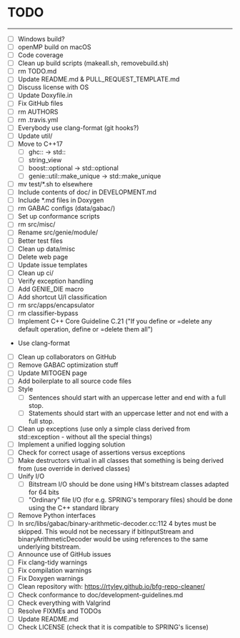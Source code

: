 # TODO

---

- [ ] Windows build?
- [ ] openMP build on macOS
- [ ] Code coverage
- [ ] Clean up build scripts (makeall.sh, removebuild.sh)
- [ ] rm TODO.md
- [ ] Update README.md & PULL_REQUEST_TEMPLATE.md
- [ ] Discuss license with OS
- [ ] Update Doxyfile.in
- [ ] Fix GitHub files
- [ ] rm AUTHORS
- [ ] rm .travis.yml
- [ ] Everybody use clang-format (git hooks?)
- [ ] Update util/
- [ ] Move to C++17
  - [ ] ghc:: -> std::
  - [ ] string_view
  - [ ] boost::optional -> std::optional
  - [ ] genie::util::make_unique -> std::make_unique
- [ ] mv test/*.sh to elsewhere
- [ ] Include contents of doc/ in DEVELOPMENT.md
- [ ] Include *.md files in Doxygen
- [ ] rm GABAC configs (data/gabac/)
- [ ] Set up conformance scripts
- [ ] rm src/misc/
- [ ] Rename src/genie/module/
- [ ] Better test files
- [ ] Clean up data/misc
- [ ] Delete web page
- [ ] Update issue templates
- [ ] Clean up ci/
- [ ] Verify exception handling
- [ ] Add GENIE_DIE macro
- [ ] Add shortcut U/I classification
- [ ] rm src/apps/encapsulator
- [ ] rm classifier-bypass
- [ ] Implement C++ Core Guideline C.21 ("If you define or =delete any default operation, define or =delete them all")
- Use clang-format
- [ ] Clean up collaborators on GitHub
- [ ] Remove GABAC optimization stuff
- [ ] Update MITOGEN page
- [ ] Add boilerplate to all source code files
- [ ] Style
  - [ ] Sentences should start with an uppercase letter and end with a full stop.
  - [ ] Statements should start with an uppercase letter and not end with a full stop.
- [ ] Clean up exceptions (use only a simple class derived from std::exception - without all the special things)
- [ ] Implement a unified logging solution
- [ ] Check for correct usage of assertions versus exceptions
- [ ] Make destructors virtual in all classes that something is being derived from (use override in derived classes)
- [ ] Unify I/O
  - [ ] Bitstream I/O should be done using HM's bitstream classes adapted for 64 bits
  - [ ] "Ordinary" file I/O (for e.g. SPRING's temporary files) should be done using the C++ standard library
- [ ] Remove Python interfaces
- [ ] In src/libs/gabac/binary-arithmetic-decoder.cc:112 4 bytes must be skipped. This would not be necessary if bitInputStream and binaryArithmeticDecoder would be using references to the same underlying bitstream.
- [ ] Announce use of GitHub issues
- [ ] Fix clang-tidy warnings
- [ ] Fix compilation warnings
- [ ] Fix Doxygen warnings
- [ ] Clean repository with: https://rtyley.github.io/bfg-repo-cleaner/
- [ ] Check conformance to doc/development-guidelines.md
- [ ] Check everything with Valgrind
- [ ] Resolve FIXMEs and TODOs
- [ ] Update README.md
- [ ] Check LICENSE (check that it is compatible to SPRING's license)
